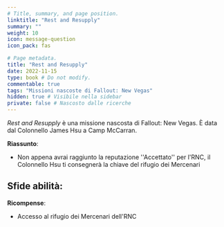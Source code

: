 ```yaml
---
# Title, summary, and page position.
linktitle: "Rest and Resupply" 
summary: ""
weight: 10
icon: message-question
icon_pack: fas

# Page metadata.
title: "Rest and Resupply"
date: 2022-11-15
type: book # Do not modify.
commentable: true
tags: "Missioni nascoste di Fallout: New Vegas"
hidden: true # Visibile nella sidebar
private: false # Nascosto dalle ricerche
---
```


<div class="fnv">


*Rest and Resupply* è una missione nascosta di Fallout: New Vegas. È data dal Colonnello James Hsu a Camp McCarran.


**Riassunto**:
- Non appena avrai raggiunto la reputazione ''Accettato'' per l'RNC, il Colonnello Hsu ti consegnerà la chiave del rifugio dei Mercenari


**Sfide abilità**:
- 


**Ricompense**:
- Accesso al rifugio dei Mercenari dell'RNC


</div>


